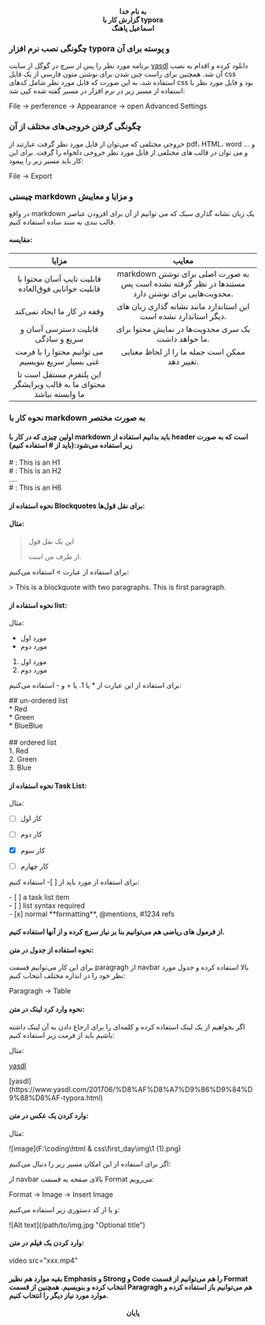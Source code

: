 
<p style="text-align: center; font-weight: bold;">
    به نام خدا
    <br>
    گزارش کار با typora
    <br>
    اسماعیل پاهنگ
</p>


### چگونگی نصب نرم افزار typora و پوسته برای آن

برنامه مورد نظر را پس از سرچ در گوگل از سایت [yasdl](https://www.yasdl.com/201706/%D8%AF%D8%A7%D9%86%D9%84%D9%88%D8%AF-typora.html) دانلود کرده و اقدام به نصب آن شد. همچنین برای راست چین شدن برای نوشتن متون فارسی از یک فایل css استفاده شد، به این صورت که فایل مورد نظر شامل کدهای css بود و فایل مورد نظر با استفاده از مسیر زیر در نرم افزار در مسیر گفته شده کپی شد:

<div dir="ltr">File -> perference -> Appearance -> open Advanced Settings</div>

### چگونگی گرفتن خروجی‌های مختلف از آن

خروجی مختلفی که می‌توان از فایل مورد نظر گرفت عبارتند از pdf، HTML، word و ... و می توان در قالب های مختلفی از فایل مورد نظر خروجی دلخواه را گرفت. برای این کار باید مسیر زیر را پیمود:

<div dir="ltr">File -> Export</div>

### چیستی markdown و مزایا و معایبش

در واقع markdown یک زبان نشانه گذاری سبک که می توانیم از آن برای افزودن عناصر قالب بندی به سند ساده استفاده کنیم.

#### مقایسه:

|                            مزایا                             |                            معایب                             |
| :----------------------------------------------------------: | :----------------------------------------------------------: |
|      قابلیت تایپ آسان محتوا با قابلیت خوانایی فوق‌العاده      | markdown به صورت اصلی برای نوشتن مستندها در نظر گرفته نشده است پس محدویت‌هایی برای نوشتن دارد. |
|                 وقفه در کار ما ایجاد نمی‌کند                  | این استاندارد مانند نشانه گذاری زبان های دیگر استاندارد نشده است. |
|              قابلیت دسترسی آسان و سریع و سادگی               |      یک سری محدویت‌ها در نمایش محتوا برای ما خواهد داشت.      |
|      می توانیم محتوا را با فرمت غنی بسیار سریع بنویسیم       |        ممکن است جمله ما را از لحاظ معنایی تغییر دهد.         |
| این پلتفرم مستقل است تا محتوای ما به قالب ویرایشگر ما وابسته نباشد |                                                              |

### نحوه کار با markdown به صورت مختصر

#### اولین چیزی که در کار با markdown باید بدانیم استفاده از header است که به صورت زیر استفاده می‌شود:(باید از # استفاده کنیم)

<div dir="ltr">
  # : This is an H1
  <br>
  # : This is an H2
  <br>
  ....
  <br>
  # : This is an H6
  <br>
</div>

#### نحوه استفاده از Blockquotes برای نقل قول‌ها:

#### مثال:

> این یک نقل قول
>
> از طرف من است.

برای استفاده از عبارت > استفاده می‌کنیم:

<div dir="ltr">
  > This is a blockquote with two paragraphs. This is first paragraph.
</div>

#### نحوه استفاده از list:

مثال:

* مورد اول
* مورد دوم



1. مورد اول
2. مورد دوم



برای استفاده از این عبارت از * یا 1. یا + و - استفاده می‌کنیم:

<div dir="ltr">
  ## un-ordered list
    <br>
*   Red
    <br>
*   Green
    <br>
*   BlueBlue
    <br>
    <br>
    ## ordered list
    <br>
1.  Red
    <br>
2. 	Green
    <br>
3.	Blue
</div>

#### نحوه استفاده از Task List:

مثال:

- [ ] کار اول
- [ ] کار دوم
- [x] کار سوم
- [ ] کار چهارم



برای استفاده از مورد باید از [ ]- استفاده کنیم:

<div dir="ltr">
- [ ] a task list item
    <br>
- [ ] list syntax required
    <br>
- [x] normal **formatting**, @mentions, #1234 refs
</div>

#### از فرمول های ریاضی هم می‌توانیم بنا بر نیاز سرچ کرده و از آنها استفاده کنیم.



#### نحوه استفاده از جدول در متن:

برای این کار می‌توانیم قسمت paragragh از navbar بالا استفاده کرده و جدول مورد نظر خود را در اندازه مختلف انتخاب کنیم:

<div dir="ltr">
Paragragh -> Table
</div>

#### نحوه وارد کرد لینک در متن:

اگر بخواهیم از یک لینک استفاده کرده و کلمه‌ای را برای ارجاع دادن به آن لینک داشته باشیم باید از فرمت زیر استفاده کنیم:

مثال:

[yasdl](https://www.yasdl.com/201706/%D8%AF%D8%A7%D9%86%D9%84%D9%88%D8%AF-typora.html)

<div dir="ltr">
[yasdl](https://www.yasdl.com/201706/%D8%AF%D8%A7%D9%86%D9%84%D9%88%D8%AF-typora.html)
</div>

#### وارد کردن یک عکس در متن:

مثال:

![image](F:\coding\html & css\first_day\img\1 (1).png)

اگر برای استفاده از این امکان مسیر زیر را دنبال می‌کنیم: 

از navbar بالای صفحه به قسمت Format می‌رویم:

<div dir="ltr">
Format -> Image -> Insert Image
</div>

و یا از کد دستوری زیر استفاده می‌کنیم:

<div dir="ltr">
![Alt text](/path/to/img.jpg "Optional title")
</div>

#### وارد کردن یک فیلم در متن:

<div dir="ltr">
video src="xxx.mp4"
</div>

#### بقیه موارد هم نظیر Emphasis و Strong و Code را هم می‌توانیم از قسمت Format انتخاب کرده و بنویسیم. همچنین از قسمت Paragragh هم می‌توانیم باز استفاده کرده و موارد مورد نیاز دیگر را انتحاب کنیم.

<p style="text-align: center; font-weight: bold;">
    پایان
</p>
